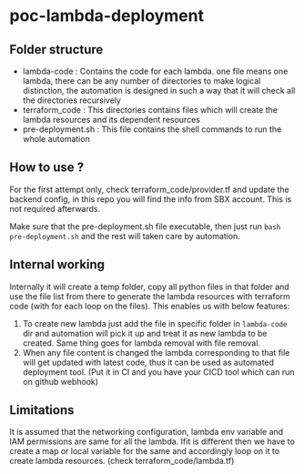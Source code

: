 # poc-lambda-deployment

## Folder structure
-  lambda-code : Contains the code for each lambda. one file means one lambda, there can be any number of directories to make logical distinction, the automation is designed in such a way that it will check all the directories recursively
- terraform_code : This directories contains files which will create the lambda resources and its dependent resources
- pre-deployment.sh : This file contains the shell commands to run the whole automation


## How to use ?

For the first attempt only, check terraform_code/provider.tf and update the backend config, in this repo you will find the info from SBX account. This is not required afterwards.

Make sure that the pre-deployment.sh file executable, then just run `bash pre-deployment.sh` and the rest will taken care by automation.

## Internal working

Internally it will create a temp folder, copy all python files in that folder and use the file list from there to generate the lambda resources with terraform code (with for each loop on the files). This enables us with below features:
1. To create new lambda just add the file in specific folder in `lambda-code` dir and automation will pick it up and treat it as new lambda to be created. Same thing goes for lambda removal with file removal.
2. When any file content is changed the lambda corresponding to that file will get updated with latest code, thus it can be used as automated deployment tool. (Put it in CI and you have your CICD tool which can run on github webhook)

## Limitations
It is assumed that the networking configuration, lambda env variable and IAM permissions are same for all the lambda. Ifit is different then we have to create a map or local variable for the same and accordingly loop on it to create lambda resources. (check terraform_code/lambda.tf)
